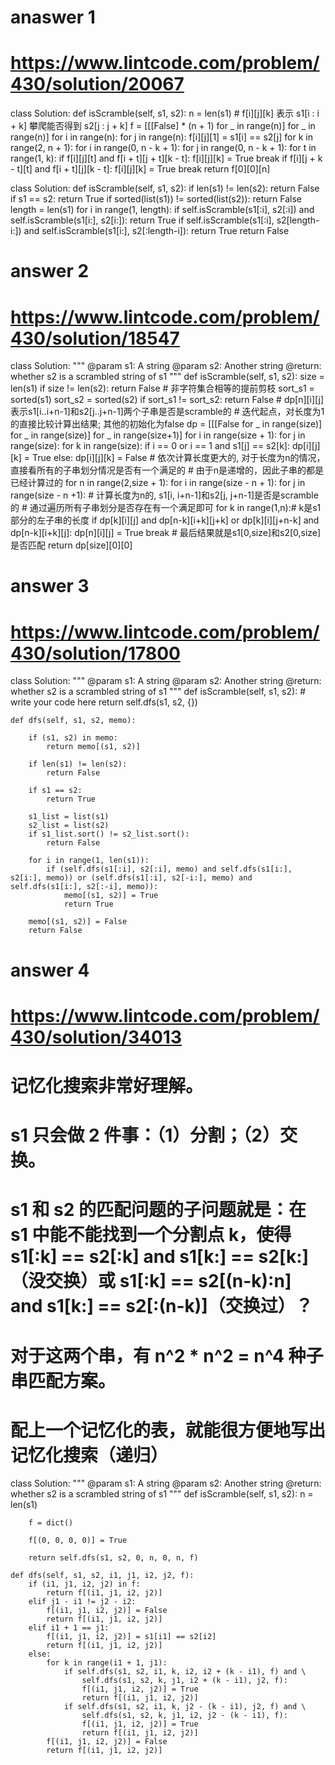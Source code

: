 # anaswer 1
# https://www.lintcode.com/problem/430/solution/20067
class Solution:
    def isScramble(self, s1, s2):
        n = len(s1)
        # f[i][j][k] 表示 s1[i : i + k] 攀爬能否得到 s2[j : j + k]
        f = [[[False] * (n + 1) for _ in range(n)] for _ in range(n)]
        for i in range(n):
            for j in range(n):
                f[i][j][1] = s1[i] == s2[j]
        for k in range(2, n + 1):
            for i in range(0, n - k + 1):
                for j in range(0, n - k + 1):
                    for t in range(1, k):
                        if f[i][j][t] and f[i + t][j + t][k - t]:
                            f[i][j][k] = True
                            break
                        if f[i][j + k - t][t] and f[i + t][j][k - t]:
                            f[i][j][k] = True
                            break
        return f[0][0][n]
        
class Solution:
    def isScramble(self, s1, s2):
        if len(s1) != len(s2):
            return False
        if s1 == s2:
            return True
        if sorted(list(s1)) != sorted(list(s2)):
            return False
        length = len(s1)
        for i in range(1, length):
            if self.isScramble(s1[:i], s2[:i]) and self.isScramble(s1[i:], s2[i:]):
                return True
            if self.isScramble(s1[:i], s2[length-i:]) and self.isScramble(s1[i:], s2[:length-i]):
                return True
        return False



# answer 2
# https://www.lintcode.com/problem/430/solution/18547
class Solution:
    """
    @param s1: A string
    @param s2: Another string
    @return: whether s2 is a scrambled string of s1
    """
    def isScramble(self, s1, s2):
        size = len(s1)
        if size != len(s2):
            return False
        # 非字符集合相等的提前剪枝
        sort_s1 = sorted(s1)
        sort_s2 = sorted(s2)
        if sort_s1 != sort_s2:
            return False
        # dp[n][i][j]表示s1[i..i+n-1]和s2[j..j+n-1]两个子串是否是scramble的
        # 迭代起点，对长度为1的直接比较计算出结果; 其他的初始化为false
        dp = [[[False for _ in range(size)] for _ in range(size)] for _ in range(size+1)]
        for i in range(size + 1):
            for j in range(size):
                for k in range(size):
                    if i == 0 or i == 1 and s1[j] == s2[k]:
                        dp[i][j][k] = True
                    else:
                        dp[i][j][k] = False
        # 依次计算长度更大的, 对于长度为n的情况，直接看所有的子串划分情况是否有一个满足的
        # 由于n是递增的，因此子串的都是已经计算过的
        for n in range(2,size + 1):
            for i in range(size - n + 1):
                for j in range(size - n +1):
                    # 计算长度为n的, s1[i, i+n-1]和s2[j, j+n-1]是否是scramble的
                    # 通过遍历所有子串划分是否存在有一个满足即可
                    for k in range(1,n):# k是s1部分的左子串的长度
                        if dp[k][i][j] and dp[n-k][i+k][j+k] or dp[k][i][j+n-k] and dp[n-k][i+k][j]:
                            dp[n][i][j] = True
                            break
        # 最后结果就是s1[0,size]和s2[0,size]是否匹配
        return dp[size][0][0]



# answer 3
# https://www.lintcode.com/problem/430/solution/17800
class Solution:
    """
    @param s1: A string
    @param s2: Another string
    @return: whether s2 is a scrambled string of s1
    """
    def isScramble(self, s1, s2):
        # write your code here
        return self.dfs(s1, s2, {})
    
    def dfs(self, s1, s2, memo):
        
        if (s1, s2) in memo:
            return memo[(s1, s2)]
        
        if len(s1) != len(s2):
            return False
        
        if s1 == s2:
            return True
        
        s1_list = list(s1)
        s2_list = list(s2)
        if s1_list.sort() != s2_list.sort():
            return False
        
        for i in range(1, len(s1)):
            if (self.dfs(s1[:i], s2[:i], memo) and self.dfs(s1[i:], s2[i:], memo)) or (self.dfs(s1[:i], s2[-i:], memo) and self.dfs(s1[i:], s2[:-i], memo)):
                memo[(s1, s2)] = True
                return True
        
        memo[(s1, s2)] = False
        return False        



# answer 4
# https://www.lintcode.com/problem/430/solution/34013
# 记忆化搜索非常好理解。
# s1 只会做 2 件事：（1）分割；（2）交换。
# s1 和 s2 的匹配问题的子问题就是：在 s1 中能不能找到一个分割点 k，使得 s1[:k] == s2[:k] and s1[k:] == s2[k:]（没交换）或 s1[:k] == s2[(n-k):n] and s1[k:] == s2[:(n-k)]（交换过）？
# 对于这两个串，有 n^2 * n^2 = n^4 种子串匹配方案。
# 配上一个记忆化的表，就能很方便地写出记忆化搜索（递归）
class Solution:
    """
    @param s1: A string
    @param s2: Another string
    @return: whether s2 is a scrambled string of s1
    """
    def isScramble(self, s1, s2):
        n = len(s1)

        f = dict()

        f[(0, 0, 0, 0)] = True

        return self.dfs(s1, s2, 0, n, 0, n, f)
    
    def dfs(self, s1, s2, i1, j1, i2, j2, f):
        if (i1, j1, i2, j2) in f:
            return f[(i1, j1, i2, j2)]
        elif j1 - i1 != j2 - i2:
            f[(i1, j1, i2, j2)] = False
            return f[(i1, j1, i2, j2)]
        elif i1 + 1 == j1:
            f[(i1, j1, i2, j2)] = s1[i1] == s2[i2]
            return f[(i1, j1, i2, j2)]
        else:
            for k in range(i1 + 1, j1):
                if self.dfs(s1, s2, i1, k, i2, i2 + (k - i1), f) and \
                    self.dfs(s1, s2, k, j1, i2 + (k - i1), j2, f):
                    f[(i1, j1, i2, j2)] = True
                    return f[(i1, j1, i2, j2)]
                if self.dfs(s1, s2, i1, k, j2 - (k - i1), j2, f) and \
                    self.dfs(s1, s2, k, j1, i2, j2 - (k - i1), f):
                    f[(i1, j1, i2, j2)] = True
                    return f[(i1, j1, i2, j2)]
            f[(i1, j1, i2, j2)] = False
            return f[(i1, j1, i2, j2)]
